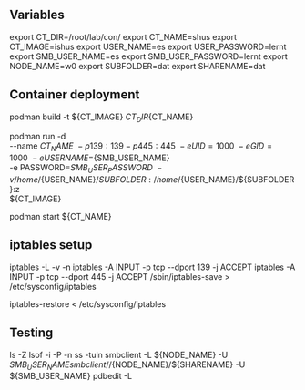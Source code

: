 ## Variables
export CT_DIR=/root/lab/con/
export CT_NAME=shus
export CT_IMAGE=ishus
export USER_NAME=es
export USER_PASSWORD=lernt
export SMB_USER_NAME=es
export SMB_USER_PASSWORD=lernt
export NODE_NAME=w0
export SUBFOLDER=dat
export SHARENAME=dat

## Container deployment
podman build -t ${CT_IMAGE} ${CT_DIR}${CT_NAME}

podman run -d \
    --name ${CT_NAME} \
    -p 139:139 -p 445:445 \
    -e UID=1000 \
    -e GID=1000 \
    -e USERNAME=${SMB_USER_NAME} \
    -e PASSWORD=${SMB_USER_PASSWORD} \
    -v /home/${USER_NAME}/${SUBFOLDER}:/home/${USER_NAME}/${SUBFOLDER}:z \
    ${CT_IMAGE}

podman start ${CT_NAME}

## iptables setup
iptables -L -v -n
iptables -A INPUT -p tcp --dport 139 -j ACCEPT
iptables -A INPUT -p tcp --dport 445 -j ACCEPT
/sbin/iptables-save > /etc/sysconfig/iptables

iptables-restore < /etc/sysconfig/iptables

## Testing
ls -Z <path>
lsof -i -P -n
ss -tuln
smbclient -L ${NODE_NAME} -U ${SMB_USER_NAME}
smbclient //${NODE_NAME}/${SHARENAME} -U ${SMB_USER_NAME}
pdbedit -L

